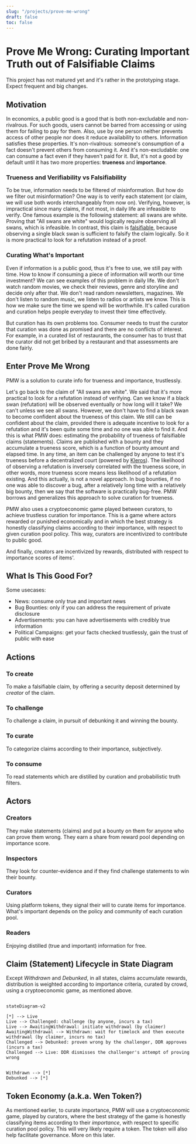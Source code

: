```yaml
---
slug: "/projects/prove-me-wrong"
draft: false
toc: false
---
```


# <a name="PMW"></a> Prove Me Wrong: Curating Important Truth out of Falsifiable Claims

This project has not matured yet and it's rather in the prototyping stage. Expect frequent and big changes.

## Motivation

In economics, a public good is a good that is both non-excludable and non-rivalrous. For such goods, users cannot be barred from accessing or using them for failing to pay for them. Also, use by one person neither prevents access of other people nor does it reduce availability to others. Information satisfies these properties. It's non-rivalrous: someone's consumption of a fact doesn't prevent others from consuming it. And it's non-excludable: one can consume a fact even if they haven't paid for it. But, it's not a good by default until it has two more properties: **trueness** and **importance**.

### Trueness and Verifiability vs Falsifiability

To be true, information needs to be filtered of misinformation. But how do we filter out misinformation? One way is to verify each statement (or claim, we will use both words interchangeably from now on). Verifying, however, is impractical since many claims, if not most, in daily life are infeasible to verify. One famous example is the following statement: all swans are white. Proving that "All swans are white" would logically require observing all swans, which is infeasible. In contrast, this claim is [falsifiable](https://en.wikipedia.org/wiki/Falsifiability), because observing a single black swan is sufficient to falsify the claim logically. So it is more practical to look for a refutation instead of a proof.

### Curating What's Important

Even if information is a public good, thus it's free to use, we still pay with time. How to know if consuming a piece of information will worth our time investment? We can see examples of this problem in daily life. We don't watch random movies, we check their reviews, genre and storyline and decide only after that. We don't read random newsletters, magazines. We don't listen to random music, we listen to radios or artists we know. This is how we make sure the time we spend will be worthwhile. It's called curation and curation helps people everyday to invest their time effectively.

But curation has its own problems too. Consumer needs to trust the curator that curation was done as promised and there are no conflicts of interest. For example, in a curated list of restaurants, the consumer has to trust that the curator did not get bribed by a restaurant and that assessments are done fairly.

## Enter Prove Me Wrong

PMW is a solution to curate info for trueness and importance, trustlessly.

Let's go back to the claim of "All swans are white". We said that it's more practical to look for a refutation instead of verifying. Can we know if a black swan (refutation) will be observed eventually or how long will it take? We can't unless we see all swans. However, we don't have to find a black swan to become confident about the trueness of this claim. We still can be confident about the claim, provided there is adequate incentive to look for a refutation and it's been quite some time and no one was able to find it. And this is what PMW does: estimating the probability of trueness of falsifiable claims (statements). Claims are published with a bounty and they accumulate a trueness score, which is a function of bounty amount and elapsed time. In any time, an item can be challenged by anyone to test it's trueness before a decentralized court (powered by [Kleros](https://kleros.io)). The likelihood of observing a refutation is inversely correlated with the trueness score, in other words, more trueness score means less likelihood of a refutation existing. And this actually, is not a novel approach. In bug bounties, if no one was able to discover a bug, after a relatively long time with a relatively big bounty, then we say that the software is practically bug-free. PMW borrows and generalizes this approach to solve curation for trueness.

PMW also uses a cryptoeconomic game played between curators, to achieve trustless curation for importance. This is a game where actors rewarded or punished economically and in which the best strategy is honestly classifying claims according to their importance, with respect to given curation pool policy. This way, curators are incentivized to contribute to public good.

And finally, creators are incentivized by rewards, distributed with respect to importance scores of items'.

## What Is This Good For?

Some usecases:

- News: consume only true and important news
- Bug Bounties: only if you can address the requirement of private disclosure
- Advertisements: you can have advertisements with credibly true information
- Political Campaigns: get your facts checked trustlessly, gain the trust of public with ease

## Actions

### To create

To make a falsifiable claim, by offering a security deposit determined by _creator_ of the claim.

### To challenge

To challenge a claim, in pursuit of debunking it and winning the bounty.

### To curate

To categorize claims according to their importance, subjectively.

### To consume

To read statements which are distilled by curation and probabilistic truth filters.

## Actors

### Creators

They make statements (claims) and put a bounty on them for anyone who can prove them wrong. They earn a share from reward pool depending on importance score.

### Inspectors

They look for counter-evidence and if they find challenge statements to win their bounty.

### Curators

Using platform tokens, they signal their will to curate items for importance. What's important depends on the policy and community of each curation pool.

### Readers

Enjoying distilled (true and important) information for free.

## Claim (Statement) Lifecycle in State Diagram

Except _Withdrawn_ and _Debunked_, in all states, claims accumulate rewards, distribution is weighted according to importance criteria, curated by crowd, using a cryptoeconomic game, as mentioned above.

```mermaid

stateDiagram-v2

[*] --> Live
Live --> Challenged: challenge (by anyone, incurs a tax)
Live --> AwaitingWithdrawal: initiate withdrawal (by claimer)
AwaitingWithdrawal --> Withdrawn: wait for timelock and then execute withdrawal (by claimer, incurs no tax)
Challenged --> Debunked: proven wrong by the challenger, DDR approves (incurs a tax)
Challenged --> Live: DDR dismisses the challenger's attempt of proving wrong


Withdrawn --> [*]
Debunked --> [*]
```

## Token Economy (a.k.a. Wen Token?)

As mentioned earlier, to curate importance, PMW will use a cryptoeconomic game, played by curators, where the best strategy of the game is honestly classifying items according to their _importance_, with respect to specific curation pool policy. This will very likely require a token. The token will also help facilitate governance. More on this later.
